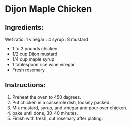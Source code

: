 # Dijon Maple Chicken

## Ingredients:

Wet ratio: 1 vinegar : 4 syrup : 8 mustard

  * 1 to 2 pounds chicken
  * 1/2 cup Dijon mustard
  * 1/4 cup maple syrup
  * 1 tablespoon rice wine vinegar
  * Fresh rosemary

## Instructions:

  1. Preheat the oven to 450 degrees.
  2. Put chicken in a casserole dish, loosely packed.
  3. Mix mustard, syrup, and vinegar and pour over chicken.
  4. bake until done, 30-40 minutes.
  5. Finish with fresh, cut rosemary after plating.
